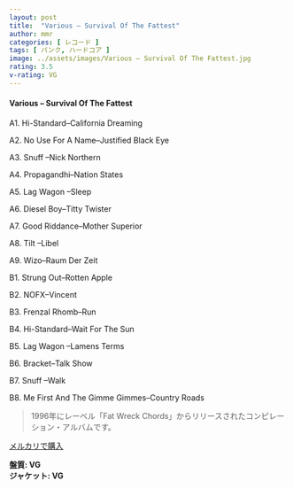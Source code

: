 ```yaml
---
layout: post
title:  "Various – Survival Of The Fattest"
author: mmr
categories: [ レコード ]
tags: [ パンク, ハードコア ]
image: ../assets/images/Various – Survival Of The Fattest.jpg
rating: 3.5
v-rating: VG
---
```


#### Various – Survival Of The Fattest

A1. Hi-Standard–California Dreaming

A2. No Use For A Name–Justified Black Eye

A3. Snuff –Nick Northern

A4. Propagandhi–Nation States

A5. Lag Wagon –Sleep

A6. Diesel Boy–Titty Twister

A7. Good Riddance–Mother Superior

A8. Tilt –Libel

A9. Wizo–Raum Der Zeit

B1. Strung Out–Rotten Apple

B2. NOFX–Vincent

B3. Frenzal Rhomb–Run

B4. Hi-Standard–Wait For The Sun

B5. Lag Wagon –Lamens Terms

B6. Bracket–Talk Show

B7. Snuff –Walk

B8. Me First And The Gimme Gimmes–Country Roads

> 1996年にレーベル「Fat Wreck Chords」からリリースされたコンピレーション・アルバムです。

[メルカリで購入](https://jp.mercari.com/item/m86970828698)

<div class="mt-4 mb-4 d-flex align-items-center">
<strong class="mr-1">盤質: VG</strong>
</div>
<div class="mt-4 mb-4 d-flex align-items-center">
<strong class="mr-1">ジャケット: VG</strong>
</div>
